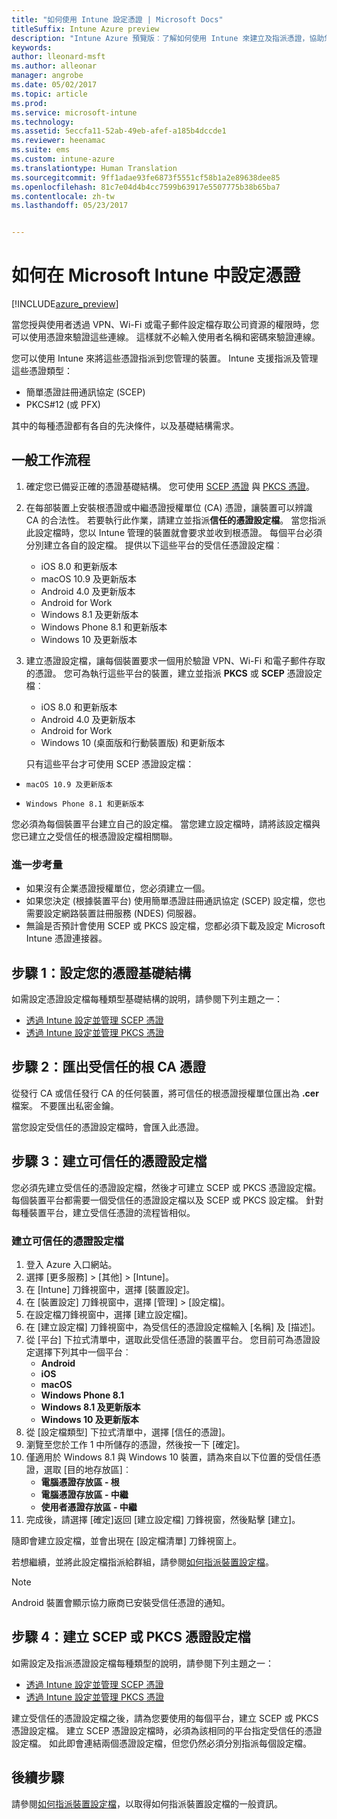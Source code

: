 ```yaml
---
title: "如何使用 Intune 設定憑證 | Microsoft Docs"
titleSuffix: Intune Azure preview
description: "Intune Azure 預覽版︰了解如何使用 Intune 來建立及指派憑證，協助您保護 Wi-Fi、VPN 與其他連線的安全。"
keywords: 
author: lleonard-msft
ms.author: alleonar
manager: angrobe
ms.date: 05/02/2017
ms.topic: article
ms.prod: 
ms.service: microsoft-intune
ms.technology: 
ms.assetid: 5eccfa11-52ab-49eb-afef-a185b4dccde1
ms.reviewer: heenamac
ms.suite: ems
ms.custom: intune-azure
ms.translationtype: Human Translation
ms.sourcegitcommit: 9ff1adae93fe6873f5551cf58b1a2e89638dee85
ms.openlocfilehash: 81c7e04d4b4cc7599b63917e5507775b38b65ba7
ms.contentlocale: zh-tw
ms.lasthandoff: 05/23/2017


---
```


# <a name="how-to-configure-certificates-in-microsoft-intune"></a>如何在 Microsoft Intune 中設定憑證

[!INCLUDE[azure_preview](./includes/azure_preview.md)]

當您授與使用者透過 VPN、Wi-Fi 或電子郵件設定檔存取公司資源的權限時，您可以使用憑證來驗證這些連線。 這樣就不必輸入使用者名稱和密碼來驗證連線。

您可以使用 Intune 來將這些憑證指派到您管理的裝置。 Intune 支援指派及管理這些憑證類型：

- 簡單憑證註冊通訊協定 (SCEP)
- PKCS#12 (或 PFX)

其中的每種憑證都有各自的先決條件，以及基礎結構需求。

## <a name="general-workflow"></a>一般工作流程

1. 確定您已備妥正確的憑證基礎結構。 您可使用 [SCEP 憑證](certificates-scep-configure.md) 與 [PKCS 憑證](certficates-pfx-configure.md)。
2. 在每部裝置上安裝根憑證或中繼憑證授權單位 (CA) 憑證，讓裝置可以辨識 CA 的合法性。 若要執行此作業，請建立並指派**信任的憑證設定檔**。 當您指派此設定檔時，您以 Intune 管理的裝置就會要求並收到根憑證。 每個平台必須分別建立各自的設定檔。 提供以下這些平台的受信任憑證設定檔︰
    - iOS 8.0 和更新版本
    - macOS 10.9 及更新版本
    - Android 4.0 及更新版本
    - Android for Work
    - Windows 8.1 及更新版本
    - Windows Phone 8.1 和更新版本
    - Windows 10 及更新版本
3. 建立憑證設定檔，讓每個裝置要求一個用於驗證 VPN、Wi-Fi 和電子郵件存取的憑證。 您可為執行這些平台的裝置，建立並指派 **PKCS** 或 **SCEP** 憑證設定檔︰
    - iOS 8.0 和更新版本
    - Android 4.0 及更新版本
    - Android for Work
    - Windows 10 (桌面版和行動裝置版) 和更新版本

    只有這些平台才可使用 SCEP 憑證設定檔：

-     macOS 10.9 及更新版本
-     Windows Phone 8.1 和更新版本

您必須為每個裝置平台建立自己的設定檔。 當您建立設定檔時，請將該設定檔與您已建立之受信任的根憑證設定檔相關聯。

### <a name="further-considerations"></a>進一步考量

- 如果沒有企業憑證授權單位，您必須建立一個。
- 如果您決定 (根據裝置平台) 使用簡單憑證註冊通訊協定 (SCEP) 設定檔，您也需要設定網路裝置註冊服務 (NDES) 伺服器。
- 無論是否預計會使用 SCEP 或 PKCS 設定檔，您都必須下載及設定 Microsoft Intune 憑證連接器。


## <a name="step-1--configure-your-certificate-infrastructure"></a>步驟 1：設定您的憑證基礎結構

如需設定憑證設定檔每種類型基礎結構的說明，請參閱下列主題之一：

- [透過 Intune 設定並管理 SCEP 憑證](certificates-scep-configure.md)
- [透過 Intune 設定並管理 PKCS 憑證](certficates-pfx-configure.md)


## <a name="step-2---export-your-trusted-root-ca-certificate"></a>步驟 2：匯出受信任的根 CA 憑證

從發行 CA 或信任發行 CA 的任何裝置，將可信任的根憑證授權單位匯出為 **.cer** 檔案。 不要匯出私密金鑰。

當您設定受信任的憑證設定檔時，會匯入此憑證。

## <a name="step-3-create-trusted-certificate-profiles"></a>步驟 3：建立可信任的憑證設定檔
您必須先建立受信任的憑證設定檔，然後才可建立 SCEP 或 PKCS 憑證設定檔。 每個裝置平台都需要一個受信任的憑證設定檔以及 SCEP 或 PKCS 設定檔。 針對每種裝置平台，建立受信任憑證的流程皆相似。

### <a name="to-create-a-trusted-certificate-profile"></a>建立可信任的憑證設定檔

1. 登入 Azure 入口網站。
2. 選擇 [更多服務]  >  [其他]  >  [Intune]。
3. 在 [Intune] 刀鋒視窗中，選擇 [裝置設定]。
2. 在 [裝置設定] 刀鋒視窗中，選擇 [管理]  >  [設定檔]。
3. 在設定檔刀鋒視窗中，選擇 [建立設定檔]。
4. 在 [建立設定檔] 刀鋒視窗中，為受信任的憑證設定檔輸入 [名稱] 及 [描述]。
5. 從 [平台] 下拉式清單中，選取此受信任憑證的裝置平台。 您目前可為憑證設定選擇下列其中一個平台︰
    - **Android**
    - **iOS**
    - **macOS**
    - **Windows Phone 8.1**
    - **Windows 8.1 及更新版本**
    - **Windows 10 及更新版本**
6. 從 [設定檔類型] 下拉式清單中，選擇 [信任的憑證]。
7. 瀏覽至您於工作 1 中所儲存的憑證，然後按一下 [確定]。
8. 僅適用於 Windows 8.1 與 Windows 10 裝置，請為來自以下位置的受信任憑證，選取 [目的地存放區]︰
    - **電腦憑證存放區 - 根**
    - **電腦憑證存放區 - 中繼**
    - **使用者憑證存放區 - 中繼**
8. 完成後，請選擇 [確定]返回 [建立設定檔] 刀鋒視窗，然後點擊 [建立]。

隨即會建立設定檔，並會出現在 [設定檔清單] 刀鋒視窗上。

若想繼續，並將此設定檔指派給群組，請參閱[如何指派裝置設定檔](device-profile-assign.md)。


> [!Note]
> Android 裝置會顯示協力廠商已安裝受信任憑證的通知。

## <a name="step-4-create-scep-or-pkcs-certificate-profiles"></a>步驟 4：建立 SCEP 或 PKCS 憑證設定檔

如需設定及指派憑證設定檔每種類型的說明，請參閱下列主題之一：

- [透過 Intune 設定並管理 SCEP 憑證](certificates-scep-configure.md)
- [透過 Intune 設定並管理 PKCS 憑證](certficates-pfx-configure.md)

建立受信任的憑證設定檔之後，請為您要使用的每個平台，建立 SCEP 或 PKCS 憑證設定檔。 建立 SCEP 憑證設定檔時，必須為該相同的平台指定受信任的憑證設定檔。 如此即會連結兩個憑證設定檔，但您仍然必須分別指派每個設定檔。


## <a name="next-steps"></a>後續步驟
請參閱[如何指派裝置設定檔](device-profile-assign.md)，以取得如何指派裝置設定檔的一般資訊。

